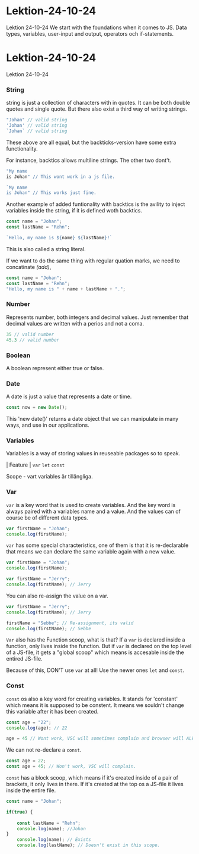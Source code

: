 # Lektion-24-10-24
Lektion 24-10-24
We start with the foundations when it comes to JS. Data types, variables, user-input and output, operators och if-statements.
# Lektion-24-10-24
Lektion 24-10-24

### String
 string is just a collection of characters with in quotes. It can be both double quotes and single quote. But there also exist a third way of writing strings.
 
 ```js 
"Johan" // valid string
'Johan' // valid string
`Johan` // valid string
 ```
 
 These above are all equal, but the backticks-version have some extra functionality.

 For instance, backtics allows multiline strings. The other two dont't.

 ```js
 "My name
 is Johan" // This wont work in a js file.

 `My name
 is Johan" // This works just fine.
 ```

 Another example of added funtionality with backtics is the avility to inject variables inside the string, if it is defined woth backtics. 

 ```js
 const name = "Johan";
 const lastName = "Rehn";

 `Hello, my name is ${name} ${lastName}!`
``` 

This is also called a string literal.

If we want to do the same thing with regular quation marks, we need to concatinate _(add)_,

```js
const name = "Johan";
const lastName = "Rehn";
"Hello, my name is " + name + lastName + ".";
``` 

### Number
Represents number, both integers and decimal values. Just remember that decimal values are written with a perios and not a coma.

```js
35 // valid number
45.3 // valid number
```

### Boolean

A boolean represent either true or false.

### Date
A date is just a value that represents a date or time.

```js 
const now = new Date();
```

This 'new date()' returns a date object that we can manipulate in many ways, and use in our applications.  

### Variables
Variables is a way of storing values in reuseable packages so to speak.

| Feature |
`var`
`let`
`const`

Scope - vart variables är tillängliga.

### Var 

`var` is a key word that is used to create variables. And the key word is always paired with a variables name and a value. And the values can of course be of different data types.

```js 
var firstName = "Johan"; 
console.log(firstName);
```

`var` has some special characteristics, one of them is that it is re-declarable that means we can declare the same variable again with a new value.

```js 
var firstName = "Johan"; 
console.log(firstName);

var firstName = "Jerry";
console.log(firstName); // Jerry
```

You can also re-assign the value on a var.

```js 
var firstName = "Jerry";
console.log(firstName); // Jerry

firstName = "Sebbe"; // Re-assignment, its valid
console.log(firstName); // Sebbe 
```

`Var` also has the Function scoop, what is that? If a `var` is declared inside a function, only lives inside the function. But if `var` is declared on the top level of a JS-file, it gets a "global scoop" which means is accesable inside the entired JS-file. 

Because of this, DON'T use `var` at all! Use the newer ones `let` and `const`. 

### Const 

`const` os also a key word for creating variables. It stands for 'constant' which means it is supposed to be constent. It means we souldn't change this variable after it has been created. 

```js
const age = "22"; 
console.log(age); // 22

age = 45 // Wont work, VSC will sometimes complain and browser will ALWAYS complain. 
```

We can not re-declare a `const`. 

```js
const age = 22;
const age = 45; // Won't work, VSC will complain.
```

`const` has a block scoop, which means if it's created inside of a pair of brackets, it only lives in there. If it's created at the top os a JS-file it lives inside the entire file. 

```js 
const name = "Johan"; 

if(true) {
    
    const lastName = "Rehn";
    console.log(name); //Johan
}
    console.log(name); // Exists
    console.log(lastName); // Doesn't exist in this scope.
